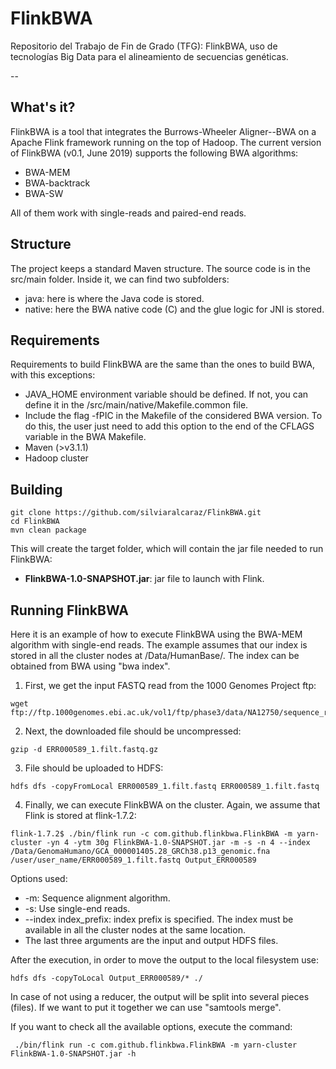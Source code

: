# FlinkBWA

Repositorio del Trabajo de Fin de Grado (TFG): FlinkBWA, uso de tecnologías Big Data para el alineamiento de secuencias genéticas.

--

## What's it?

FlinkBWA is a tool that integrates the Burrows-Wheeler Aligner--BWA on a Apache Flink framework running on the top of Hadoop. The current version of FlinkBWA (v0.1, June 2019) supports the following BWA algorithms:

- BWA-MEM
- BWA-backtrack
- BWA-SW

All of them work with single-reads and paired-end reads.

## Structure

The project keeps a standard Maven structure. The source code is in the src/main folder. Inside it, we can find two subfolders:

+ java: here is where the Java code is stored.
+ native: here the BWA native code (C) and the glue logic for JNI is stored.

## Requirements

Requirements to build FlinkBWA are the same than the ones to build BWA, with this exceptions: 
- JAVA_HOME environment variable should be defined. If not, you can define it in the /src/main/native/Makefile.common file.
- Include the flag -fPIC in the Makefile of the considered BWA version. To do this, the user just need to add this option to the end of the CFLAGS variable in the BWA Makefile.
- Maven (>v3.1.1)
- Hadoop cluster

## Building

```
git clone https://github.com/silviaralcaraz/FlinkBWA.git
cd FlinkBWA
mvn clean package
```

This will create the target folder, which will contain the jar file needed to run FlinkBWA:
- **FlinkBWA-1.0-SNAPSHOT.jar**: jar file to launch with Flink.

## Running FlinkBWA

Here it is an example of how to execute FlinkBWA using the BWA-MEM algorithm with single-end reads. The example assumes that our index is stored in all the cluster nodes at /Data/HumanBase/. The index can be obtained from BWA using "bwa index".

1. First, we get the input FASTQ read from the 1000 Genomes Project ftp:

```
wget ftp://ftp.1000genomes.ebi.ac.uk/vol1/ftp/phase3/data/NA12750/sequence_read/ERR000589_1.filt.fastq.gz
```

2. Next, the downloaded file should be uncompressed:

```
gzip -d ERR000589_1.filt.fastq.gz
```

3. File should be uploaded to HDFS:

```
hdfs dfs -copyFromLocal ERR000589_1.filt.fastq ERR000589_1.filt.fastq
```

4. Finally, we can execute FlinkBWA on the cluster. Again, we assume that Flink is stored at flink-1.7.2:

```
flink-1.7.2$ ./bin/flink run -c com.github.flinkbwa.FlinkBWA -m yarn-cluster -yn 4 -ytm 30g FlinkBWA-1.0-SNAPSHOT.jar -m -s -n 4 --index /Data/GenomaHumano/GCA_000001405.28_GRCh38.p13_genomic.fna /user/user_name/ERR000589_1.filt.fastq Output_ERR000589
```

Options used:

+ -m: Sequence alignment algorithm.
+ -s: Use single-end reads.
+ --index index_prefix: index prefix is specified. The index must be available in all the cluster nodes at the same location. 
+ The last three arguments are the input and output HDFS files.

After the execution, in order to move the output to the local filesystem use:

```
hdfs dfs -copyToLocal Output_ERR000589/* ./
```

In case of not using a reducer, the output will be split into several pieces (files). If we want to put it together we can use "samtools merge".

If you want to check all the available options, execute the command:

```
 ./bin/flink run -c com.github.flinkbwa.FlinkBWA -m yarn-cluster FlinkBWA-1.0-SNAPSHOT.jar -h
```
